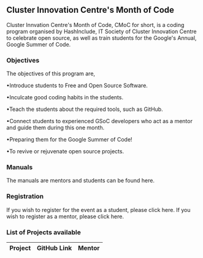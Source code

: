 ## Cluster Innovation Centre's Month of Code

Cluster Innvation Centre's Month of Code, CMoC for short, is a coding program organised by HashInclude, IT Society of Cluster Innovation Centre to celebrate open source, as well as train students for the Google's Annual, Google Summer of Code.


### Objectives

The objectives of this program are, 

•Introduce students to Free and Open Source Software.

•Inculcate good coding habits in the students.

•Teach the students about the required tools, such as GitHub. 

•Connect students to experienced GSoC developers who act as a mentor and guide them during this one month.

•Preparing them for the Google Summer of Code! 

•To revive or rejuvenate open source projects.


### Manuals 

The manuals are mentors and students can be found here<link>.


### Registration

If you wish to register for the event as a student, please click here.
If you wish to register as a mentor, please click here.


### List of Projects available

| Project | GitHub Link | Mentor |
|---------|-------------|--------|


